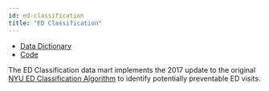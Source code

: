 ```yaml
---
id: ed-classification
title: "ED Classification"
---
```


- [Data Dictionary](../data-dictionaries/ed-classification)
- [Code](https://github.com/tuva-health/tuva/tree/main/models/ed_classification)

The ED Classification data mart implements the 2017 update to the original [NYU ED Classification Algorithm](https://wagner.nyu.edu/faculty/billings/nyued-background) to identify potentially preventable ED visits.